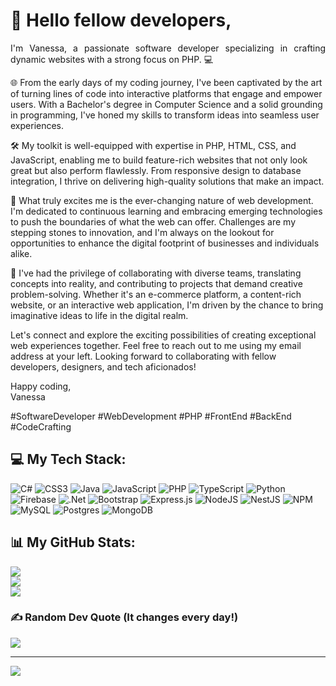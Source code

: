 <h1 align="left">👋 Hello fellow developers,</h1>

<p align="justify">
I'm Vanessa, a passionate software developer specializing in crafting dynamic websites with a strong focus on PHP. 💻

🌐 From the early days of my coding journey, I've been captivated by the art of turning lines of code into interactive platforms that engage and empower users. With a Bachelor's degree in Computer Science and a solid grounding in programming, I've honed my skills to transform ideas into seamless user experiences.

🛠️ My toolkit is well-equipped with expertise in PHP, HTML, CSS, and JavaScript, enabling me to build feature-rich websites that not only look great but also perform flawlessly. From responsive design to database integration, I thrive on delivering high-quality solutions that make an impact.

🚀 What truly excites me is the ever-changing nature of web development. I'm dedicated to continuous learning and embracing emerging technologies to push the boundaries of what the web can offer. Challenges are my stepping stones to innovation, and I'm always on the lookout for opportunities to enhance the digital footprint of businesses and individuals alike.

🌱 I've had the privilege of collaborating with diverse teams, translating concepts into reality, and contributing to projects that demand creative problem-solving. Whether it's an e-commerce platform, a content-rich website, or an interactive web application, I'm driven by the chance to bring imaginative ideas to life in the digital realm.

Let's connect and explore the exciting possibilities of creating exceptional web experiences together. Feel free to reach out to me using my email address at your left. Looking forward to collaborating with fellow developers, designers, and tech aficionados!

Happy coding, <br />
Vanessa

#SoftwareDeveloper #WebDevelopment #PHP #FrontEnd #BackEnd #CodeCrafting</p>

## 💻 My Tech Stack:
![C#](https://img.shields.io/badge/c%23-%23239120.svg?style=for-the-badge&logo=c-sharp&logoColor=white) ![CSS3](https://img.shields.io/badge/css3-%231572B6.svg?style=for-the-badge&logo=css3&logoColor=white) ![Java](https://img.shields.io/badge/java-%23ED8B00.svg?style=for-the-badge&logo=java&logoColor=white) ![JavaScript](https://img.shields.io/badge/javascript-%23323330.svg?style=for-the-badge&logo=javascript&logoColor=%23F7DF1E) ![PHP](https://img.shields.io/badge/php-%23777BB4.svg?style=for-the-badge&logo=php&logoColor=white) ![TypeScript](https://img.shields.io/badge/typescript-%23007ACC.svg?style=for-the-badge&logo=typescript&logoColor=white) ![Python](https://img.shields.io/badge/python-3670A0?style=for-the-badge&logo=python&logoColor=ffdd54) ![Firebase](https://img.shields.io/badge/firebase-%23039BE5.svg?style=for-the-badge&logo=firebase) ![.Net](https://img.shields.io/badge/.NET-5C2D91?style=for-the-badge&logo=.net&logoColor=white) ![Bootstrap](https://img.shields.io/badge/bootstrap-%23563D7C.svg?style=for-the-badge&logo=bootstrap&logoColor=white) ![Express.js](https://img.shields.io/badge/express.js-%23404d59.svg?style=for-the-badge&logo=express&logoColor=%2361DAFB) ![NodeJS](https://img.shields.io/badge/node.js-6DA55F?style=for-the-badge&logo=node.js&logoColor=white) ![NestJS](https://img.shields.io/badge/nestjs-%23E0234E.svg?style=for-the-badge&logo=nestjs&logoColor=white) ![NPM](https://img.shields.io/badge/NPM-%23000000.svg?style=for-the-badge&logo=npm&logoColor=white) ![MySQL](https://img.shields.io/badge/mysql-%2300f.svg?style=for-the-badge&logo=mysql&logoColor=white) ![Postgres](https://img.shields.io/badge/postgres-%23316192.svg?style=for-the-badge&logo=postgresql&logoColor=white) ![MongoDB](https://img.shields.io/badge/MongoDB-%234ea94b.svg?style=for-the-badge&logo=mongodb&logoColor=white)

## 📊 My GitHub Stats:
![](https://github-readme-stats.vercel.app/api?username=vanessanellyn&hide_border=false&include_all_commits=false&count_private=false)<br/>
![](https://github-readme-streak-stats.herokuapp.com/?user=vanessanellyn&hide_border=false)<br/>
![](https://github-readme-stats.vercel.app/api/top-langs/?username=vanessanellyn&hide_border=false&include_all_commits=false&count_private=false&layout=compact)

### ✍️ Random Dev Quote (It changes every day!)
![](https://quotes-github-readme.vercel.app/api?type=horizontal&theme=radical)

---
[![](https://visitcount.itsvg.in/api?id=vanessanellyn&icon=0&color=0)](https://visitcount.itsvg.in)
